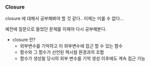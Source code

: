 ### Closure

closure 에 대해서 공부해봐야 할 것 같다.. 이제는 미룰 수 없다...

예전에 질문으로 들었던 문제를 이제야 다시 공부해본다.

- closure 란?
  - 외부변수를 기억하고 이 외부변수에 접근 할 수 있는 함수
  - 함수와 그 함수가 선언된 렉시컬 환경과의 조합
  - 함수가 생성될 당시의 외부 변수를 기억 생성 이후에도 계속 접근 가능
